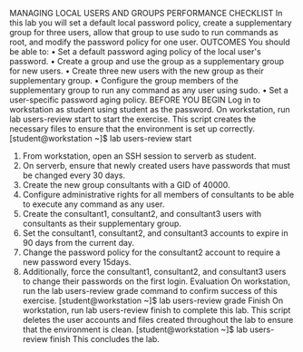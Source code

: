 MANAGING LOCAL USERS AND GROUPS 
PERFORMANCE CHECKLIST 
In this lab you will set a default local password policy, create a supplementary group for three users, allow that group to use sudo to run commands as root, and modify the password policy for one user. 
OUTCOMES 
You should be able to: 
• Set a default password aging policy of the local user's password. 
• Create a group and use the group as a supplementary group for new users. 
• Create three new users with the new group as their supplementary group. 
• Configure the group members of the supplementary group to run any command as any user using sudo. 
• Set a user-specific password aging policy. 
BEFORE YOU BEGIN 
Log in to workstation as student using student as the password. 
On workstation, run lab users-review start to start the exercise. This script creates the necessary files to ensure that the environment is set up correctly. 
[student@workstation ~]$ lab users-review start 
1. From workstation, open an SSH session to serverb as student.
2. On serverb, ensure that newly created users have passwords that must be changed every 30 days.
3. Create the new group consultants with a GID of 40000.
4. Configure administrative rights for all members of consultants to be able to execute any command as any user.
5. Create the consultant1, consultant2, and consultant3 users with consultants as their supplementary group.
6. Set the consultant1, consultant2, and consultant3 accounts to expire in 90 days from the current day.
7. Change the password policy for the consultant2 account to require a new password every 15days.
8. Additionally, force the consultant1, consultant2, and consultant3 users to change their passwords on the first login. 
Evaluation 
On workstation, run the lab users-review grade command to confirm success of this exercise. 
[student@workstation ~]$ lab users-review grade 
Finish 
On workstation, run lab users-review finish to complete this lab. 
This script deletes the user accounts and files created throughout the lab to ensure that the environment is clean. 
[student@workstation ~]$ lab users-review finish 
This concludes the lab.
